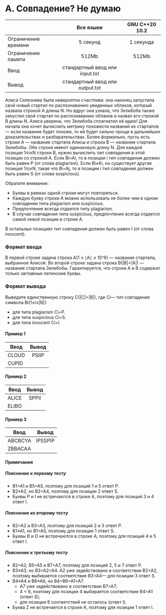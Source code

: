 # A. Совпадение? Не думаю

|                     |            Все языки            | GNU C++20 10.2 |
|---------------------|:-------------------------------:|:--------------:|
| Ограничение времени |            5 секунд             |   1 секунда    |
| Ограничение памяти  |              512Mb              |     512Mb      |
| Ввод                | стандартный ввод или input.txt  |
| Вывод               | стандартный ввод или output.txt |  

Алиса Селезнева была невероятно счастлива: она наконец запустила свой новый стартап по распознаванию увиденных облаков, который назвала строкой A длины N. Но вдруг она узнала, что Зелибоба также запустил свой стартап по распознаванию облаков и назвал его строкой B длины N.
Алиса уверена, что Зелибоба сплагиатил её идею! Для начала она хочет вычислить метрику похожести названий их стартапов — если название будет похоже, то ей будет сильно проще в дальнейших доказательствах и разбирательствах.
Более формально, пусть есть строки A — название стартапа Алисы и строка B — название стартапа Зелибобы. Обе строки имеют одинаковую длину N. Для каждой позиции 1≤i≤N строки B, нужно вычислить тип совпадения в этой позиции со строкой A.
Если Bi=Ai, то в позиции i тип совпадения должен быть равен P (от слова plagiarism).
Если Bi≠Ai, но существует другая позиция 1≤j≤N, такая что Bi=Aj, то в позиции i тип совпадения должен быть равен S (от слова suspicious).

Обратите внимание:
- Буквы в рамках одной строки могут повторяться.
- Каждую букву строки A можно использовать не более чем в одном совпадении типа plagiarism или suspicious.
- Предпочтение всегда отдается типу plagiarism.
- В случае совпадения типа suspicious, предпочтение всегда отдается самой левой позиции в строке A.

В остальных позициях тип совпадения должен быть равен I (от слова innocent).

### Формат ввода
В первой строке задана строка
A(1 ≤ ∣A∣ ≤ 10^6) — название стартапа, выбранное Алисой.
Во второй строке задана строка B(|B|=|A|) — название стартапа Зелибобы.
Гарантируется, что строки A и B содержат только заглавные латинские буквы.

### Формат вывода
Выведите единственную строку C(|C|=|B|), где Ci— тип совпадения символа
Bi(1≤i≤|B|): 
- для типа plagiarism Ci=P.
- для типа suspicious Ci=S.
- для типа innocent Ci=I.

#### Пример 1
| Ввод  | Вывод |
|-------|:-----:|
| CLOUD | PSIIP |
| CUPID |       |


#### Пример 2
| Ввод  | Вывод |
|-------|:-----:|
| ALICE | SPPII |
| ELIBO |       |

#### Пример 3
| Ввод    |  Вывод  |
|---------|:-------:|
| ABCBCYA | IPSSPIP |
| ZBBACAA |         |

#### Примечания
##### Пояснение к первому тесту
- B1=A1 и B5=A5, поэтому для позиций 1 и 5 ответ P.
- B2≠A2, но B2=A4, поэтому для позиции 2 ответ S.
- Буквы P и I не встречаются в строке A, поэтому для позиций 3 и 4 ответ I.

##### Пояснение ко второму тесту
- B2=A2 и B3=A3, поэтому для позиций 2 и 3 ответ P.
- B1≠A1, но B1=A5, поэтому для позиции 1 ответ S.
- Буквы B и O не встречаются в строке A, поэтому для позиций 4 и 5 ответ I.

##### Пояснение к третьему тесту
- B2=A2, B5=A5 и B7=A7, поэтому для позиций 2, 5 и 7 ответ P.
- B3≠A3, но B3=A2=A4. A2 уже задействовано в соответствии B2=A2, 
поэтому выбирается соответствие B3=A4— для позиции 3 ответ S.
- B4≠A4 и B6≠A6, но B4=B6=A1=A7. 
  - A7 уже задействовано в соответствии B7=A7; 
  - 4 < 6, поэтому для позиции 4 выбирается соответствие B4=A1 (ответ S);
  - для позиции 6 соответствий не осталось (ответ I).
- Буква Z не встречается в строке A, поэтому для позиции 1 ответ I.
